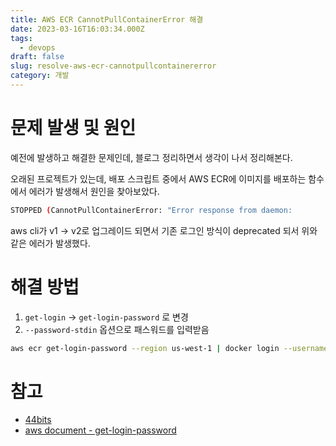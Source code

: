 ```yaml
---
title: AWS ECR CannotPullContainerError 해결
date: 2023-03-16T16:03:34.000Z
tags:
  - devops
draft: false
slug: resolve-aws-ecr-cannotpullcontainererror
category: 개발
---
```


# 문제 발생 및 원인

예전에 발생하고 해결한 문제인데, 블로그 정리하면서 생각이 나서 정리해본다.

오래된 프로젝트가 있는데, 배포 스크립트 중에서 AWS ECR에 이미지를 배포하는 함수에서 에러가 발생해서 원인을 찾아보았다.

```bash
STOPPED (CannotPullContainerError: "Error response from daemon:
```

aws cli가 v1 -> v2로 업그레이드 되면서 기존 로그인 방식이 deprecated 되서 위와 같은 에러가 발생했다.

# 해결 방법

1. `get-login` -> `get-login-password` 로 변경
2. `--password-stdin` 옵션으로 패스워드를 입력받음

```bash
aws ecr get-login-password --region us-west-1 | docker login --username AWS --password-stdin $AWS_ACCOUNT_ID.dkr.ecr.us-west-1.amazonaws.com
```

# 참고

- [44bits](https://www.44bits.io/ko/post/amazon-ecr-login-by-awscliv2)
- [aws document - get-login-password](https://docs.aws.amazon.com/cli/latest/reference/ecr/get-login-password.html)
